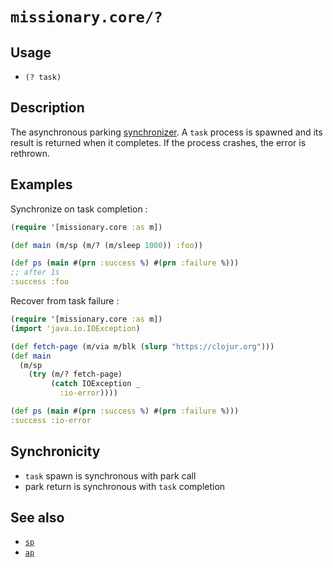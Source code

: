 # `missionary.core/?`

## Usage
* `(? task)`

## Description
The asynchronous parking [synchronizer](/synchronizers.html). A `task` process is spawned and its result is returned
when it completes. If the process crashes, the error is rethrown.

## Examples
Synchronize on task completion :
```clojure
(require '[missionary.core :as m])

(def main (m/sp (m/? (m/sleep 1000)) :foo))

(def ps (main #(prn :success %) #(prn :failure %)))
;; after 1s
:success :foo
```

Recover from task failure :
```clojure
(require '[missionary.core :as m])
(import 'java.io.IOException)

(def fetch-page (m/via m/blk (slurp "https://clojur.org")))
(def main
  (m/sp
    (try (m/? fetch-page)
         (catch IOException _
           :io-error))))

(def ps (main #(prn :success %) #(prn :failure %)))
:success :io-error
```

## Synchronicity
* `task` spawn is synchronous with park call
* park return is synchronous with `task` completion

## See also
* [`sp`](/api/missionary.core/sp.html)
* [`ap`](/api/missionary.core/ap.html)